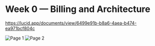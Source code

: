 # Week 0 — Billing and Architecture

https://lucid.app/documents/view/6499e91b-b8a6-4aea-b474-ea971bcf804c


![Page 1](https://user-images.githubusercontent.com/105896398/220188484-bfcb9d66-17bd-4313-a7b4-668a263c0aaa.png)
![Page 2](https://user-images.githubusercontent.com/105896398/220188579-28f2f7d7-4454-4c04-ae4c-76e85faf8eac.png)
